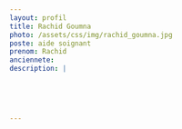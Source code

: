 ```yaml
---
layout: profil
title: Rachid Goumna
photo: /assets/css/img/rachid_goumna.jpg
poste: aide soignant
prenom: Rachid
anciennete: 
description: |
  

  

  
---
```

